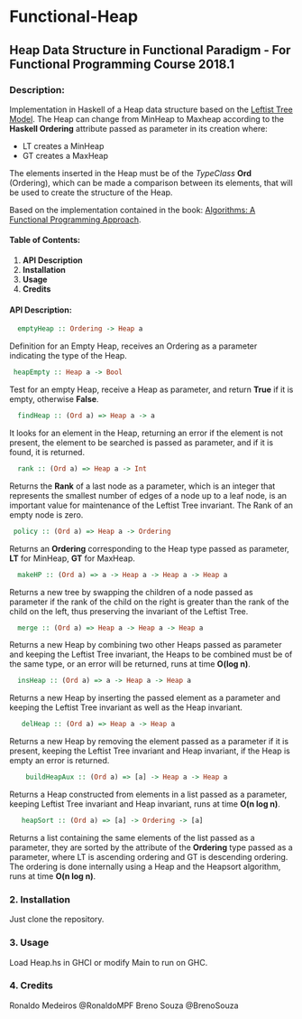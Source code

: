 # Functional-Heap
## Heap Data Structure in Functional Paradigm - For Functional Programming Course 2018.1

### Description: 
Implementation in Haskell of a Heap data structure based on the [Leftist Tree Model](http://www.dgp.toronto.edu/people/JamesStewar/378notes/10leftist/). The Heap can change from MinHeap to Maxheap according to the **Haskell Ordering** attribute passed as parameter in its creation where:

* LT creates a MinHeap
* GT creates a MaxHeap

The elements inserted in the Heap must be of the *TypeClass* **Ord** (Ordering), which can be made a comparison between its elements, that will be used to create the structure of the Heap.

Based on the implementation contained in the book: [Algorithms: A Functional Programming Approach](https://www.amazon.com/Algorithms-Functional-Programming-Approach-International/dp/0201596040).

#### Table of Contents:
1. **API Description**
1. **Installation**
1. **Usage**
1. **Credits**

#### API Description:

```haskell
  emptyHeap :: Ordering -> Heap a
```
Definition for an Empty Heap, receives an Ordering as a parameter indicating the type of the Heap.

```haskell 
 heapEmpty :: Heap a -> Bool
```
Test for an empty Heap, receive a Heap as parameter, and return **True** if it is empty, otherwise **False**.

```haskell
  findHeap :: (Ord a) => Heap a -> a
```
It looks for an element in the Heap, returning an error if the element is not present, the element to be searched is passed as parameter, and if it is found, it is returned.

```haskell
  rank :: (Ord a) => Heap a -> Int
 ```
Returns the **Rank** of a last node as a parameter, which is an integer that represents the smallest number of edges of a node up to a leaf node, is an important value for maintenance of the Leftist Tree invariant. The Rank of an empty node is zero.

```haskell
 policy :: (Ord a) => Heap a -> Ordering
 ```
 Returns an **Ordering** corresponding to the Heap type passed as parameter, **LT** for MinHeap, **GT** for MaxHeap.
```haskell
  makeHP :: (Ord a) => a -> Heap a -> Heap a -> Heap a
 ```
 Returns a new tree by swapping the children of a node passed as parameter if the rank of the child on the right is greater than the rank of the child on the left, thus preserving the invariant of the Leftist Tree.

```haskell
  merge :: (Ord a) => Heap a -> Heap a -> Heap a
 ```
Returns a new Heap by combining two other Heaps passed as parameter and keeping the Leftist Tree invariant, the Heaps to be combined must be of the same type, or an error will be returned, runs at time **O(log n)**.

```haskell
  insHeap :: (Ord a) => a -> Heap a -> Heap a
```
Returns a new Heap by inserting the passed element as a parameter and keeping the Leftist Tree invariant as well as the Heap invariant.

```haskell
   delHeap :: (Ord a) => Heap a -> Heap a
 ```
Returns a new Heap by removing the element passed as a parameter if it is present, keeping the Leftist Tree invariant and Heap invariant, if the Heap is empty an error is returned.

```haskell
    buildHeapAux :: (Ord a) => [a] -> Heap a -> Heap a
 ```
Returns a Heap constructed from elements in a list passed as a parameter, keeping Leftist Tree invariant and Heap invariant, runs at time **O(n log n)**.

```haskell
   heapSort :: (Ord a) => [a] -> Ordering -> [a]
 ```
Returns a list containing the same elements of the list passed as a parameter, they are sorted by the attribute of the **Ordering** type passed as a parameter, where LT is ascending ordering and GT is descending ordering. The ordering is done internally using a Heap and the Heapsort algorithm, runs at time **O(n log n)**.

### 2. Installation

Just clone the repository.

### 3. Usage

Load Heap.hs in GHCI or modify Main to run on GHC.

### 4. Credits
Ronaldo Medeiros @RonaldoMPF
Breno Souza @BrenoSouza
